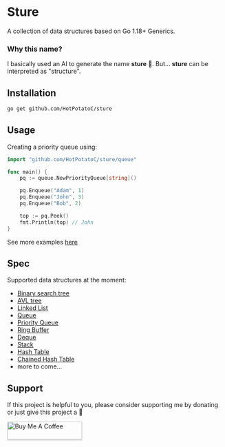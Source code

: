 # Sture

A collection of data structures based on Go 1.18+ Generics.

### Why this name?

I basically used an AI to generate the name **sture** 🗿. But... **sture** can be interpreted as "structure".

## Installation

```bash
go get github.com/HotPotatoC/sture
```

## Usage

Creating a priority queue using:

```go
import "github.com/HotPotatoC/sture/queue"

func main() {
    pq := queue.NewPriorityQueue[string]()

    pq.Enqueue("Adam", 1)
    pq.Enqueue("John", 3)
    pq.Enqueue("Bob", 2)

    top := pq.Peek()
    fmt.Println(top) // John
}
```

See more examples [here](./example/)

## Spec

Supported data structures at the moment:

- [Binary search tree](./tree/bstree.go)
- [AVL tree](./tree/avl_tree.go)
- [Linked List](./linkedlist/linked_list.go)
- [Queue](./queue/queue.go)
- [Priority Queue](./queue/priority_queue.go)
- [Ring Buffer](./queue/ring_buffer.go)
- [Deque](./queue/deque.go)
- [Stack](./stack/stack.go)
- [Hash Table](./hashtable/hashtable.go)
- [Chained Hash Table](./hashtable/chained_hashtable.go)
- more to come...

## Support

If this project is helpful to you, please consider supporting me by donating or just give this project a 🌟

<a href="https://www.buymeacoffee.com/hotpotato" target="_blank"><img src="https://www.buymeacoffee.com/assets/img/custom_images/orange_img.png" alt="Buy Me A Coffee" style="height: 41px !important;width: 174px !important;box-shadow: 0px 3px 2px 0px rgba(190, 190, 190, 0.5) !important;-webkit-box-shadow: 0px 3px 2px 0px rgba(190, 190, 190, 0.5) !important;" ></a>
